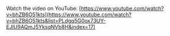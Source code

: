 Watch the video on YouTube: [https://www.youtube.com/watch?v=bhZB6O51kts](https://www.youtube.com/watch?v=bhZB6O51kts&list=PLdgq5G0ox73UY-EJlU9AQmJ5YksqNVb8H&index=17)